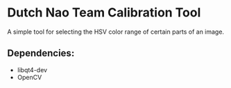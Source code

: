 # Dutch Nao Team Calibration Tool
A simple tool for selecting the HSV color range of certain parts of an image.

## Dependencies:

* libqt4-dev
* OpenCV

